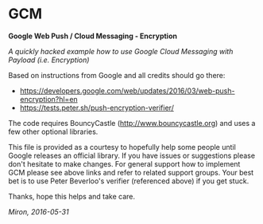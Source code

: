 # GCM
__Google Web Push / Cloud Messaging - Encryption__

_A quickly hacked example how to use Google Cloud Messaging with Payload (i.e. Encryption)_
 
 Based on instructions from Google and all credits should go there:
 
 * https://developers.google.com/web/updates/2016/03/web-push-encryption?hl=en
 * https://tests.peter.sh/push-encryption-verifier/
 
The code requires BouncyCastle (http://www.bouncycastle.org) and uses a few other optional libraries.

This file is provided as a courtesy to hopefully help some people until Google releases an official library. If you have issues or suggestions please don't hesitate to make changes. For general support how to implement GCM please see above links and refer to related support groups. Your best bet is to use Peter Beverloo's verifier (referenced above) if you get stuck.

Thanks, hope this helps and take care.

_Miron, 2016-05-31_
